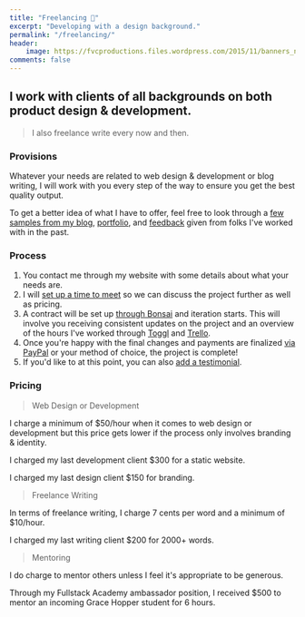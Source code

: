 ```yaml
---
title: "Freelancing 💎️"
excerpt: "Developing with a design background."
permalink: "/freelancing/"
header:
    image: https://fvcproductions.files.wordpress.com/2015/11/banners_new-001.jpeg
comments: false
---
```


## I work with clients of all backgrounds on both product design & development.

> I also freelance write every now and then.

### Provisions

Whatever your needs are related to web design & development or blog writing, I will work with you every step of the way to ensure you get the best quality output.

To get a better idea of what I have to offer, feel free to look through a [few samples from my blog](/blog), [portfolio](/portfolio), and [feedback](/feedback) given from folks I've worked with in the past.

### Process

1.  You contact me through my website with some details about what your needs are.
2.  I will [set up a time to meet](https://calendly.com/fvcproductions) so we can discuss the project further as well as pricing.
3.  A contract will be set up [through Bonsai](https://www.hellobonsai.com) and iteration starts. This will involve you receiving consistent updates on the project and an overview of the hours I've worked through [Toggl](https://toggl.com/) and [Trello](https://trello.com).
4.  Once you're happy with the final changes and payments are finalized [via PayPal](https://paypal.me/fvcproductions) or your method of choice, the project is complete!
5.  If you'd like to at this point, you can also [add a testimonial](https://fvcproductions.com/contact/feedback/).

### Pricing

> Web Design or Development

I charge a minimum of $50/hour when it comes to web design or development but this price gets lower if the process only involves branding & identity.

I charged my last development client $300 for a static website.

I charged my last design client $150 for branding.

> Freelance Writing

In terms of freelance writing, I charge 7 cents per word and a minimum of $10/hour.

I charged my last writing client $200 for 2000+ words.

> Mentoring

I do charge to mentor others unless I feel it's appropriate to be generous.

Through my Fullstack Academy ambassador position, I received $500 to mentor an incoming Grace Hopper student for 6 hours.